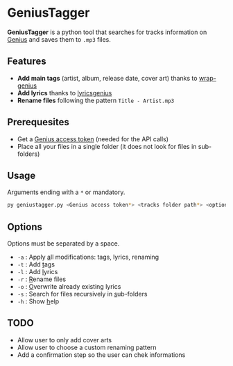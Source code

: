 # GeniusTagger

**GeniusTagger** is a python tool that searches for tracks information on [Genius](https://genius.com/) and saves them to `.mp3` files.

## Features

- **Add main tags** (artist, album, release date, cover art) thanks to [wrap-genius](https://github.com/fedecalendino/wrap-genius)
- **Add lyrics** thanks to [lyricsgenius](https://lyricsgenius.readthedocs.io/en/master/index.html)
- **Rename files** following the pattern `Title - Artist.mp3`

## Prerequesites

- Get a [Genius access token](https://genius.com/api-clients) (needed for the API calls)
- Place all your files in a single folder (it does not look for files in sub-folders)

## Usage

Arguments ending with a `*` or mandatory.

```bash
py geniustagger.py <Genius access token*> <tracks folder path*> <options>
```

## Options

Options must be separated by a space.

- `-a` : Apply <u>a</u>ll modifications: tags, lyrics, renaming
- `-t` : Add <u>t</u>ags
- `-l` : Add <u>l</u>yrics
- `-r` : <u>R</u>ename files
- `-o` : <u>O</u>verwrite already existing lyrics
- `-s` : Search for files recursively in <u>s</u>ub-folders
- `-h` : Show <u>h</u>elp

## TODO

- Allow user to only add cover arts
- Allow user to choose a custom renaming pattern
- Add a confirmation step so the user can chek informations
